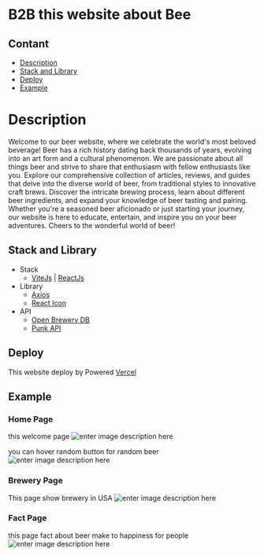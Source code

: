 # B2B this website about Bee
## Contant
 - [Description](#description)
 - [Stack and Library](#stack-and-library)
 - [Deploy](#deploy)
 - [Example](#example)
 # Description
 <p>Welcome to our beer website, where we celebrate the world's most beloved beverage! Beer has a rich history dating back thousands of years, evolving into an art form and a cultural phenomenon. We are passionate about all things beer and strive to share that enthusiasm with fellow enthusiasts like you. Explore our comprehensive collection of articles, reviews, and guides that delve into the diverse world of beer, from traditional styles to innovative craft brews. Discover the intricate brewing process, learn about different beer ingredients, and expand your knowledge of beer tasting and pairing. Whether you're a seasoned beer aficionado or just starting your journey, our website is here to educate, entertain, and inspire you on your beer adventures. Cheers to the wonderful world of beer!</p>

## Stack and Library
 - Stack
	 - [ViteJs](https://vitejs.dev/) | [ReactJs](https://react.dev/)
 - Library
	 - [Axios](https://axios-http.com/docs/intro)
	 - [React Icon](https://react-icons.github.io/react-icons/)
 - API
	 - [Open  Brewery DB](https://www.openbrewerydb.org)
	 - [Punk API](https://punkapi.com/)
## Deploy
This website deploy by Powered [Vercel](https://vercel.com/) 
## Example

### Home Page
this welcome page
![enter image description here](https://media.discordapp.net/attachments/990611337635823646/1111978039694340106/image.png?width=1177&height=662)

you can hover random button for random beer
![enter image description here](https://media.discordapp.net/attachments/990611337635823646/1111978843331379261/image.png?width=1177&height=662)
### Brewery Page
This page show brewery in USA
![enter image description here](https://media.discordapp.net/attachments/990611337635823646/1111979256776511489/image.png?width=1177&height=662)

### Fact Page
this page fact about beer make to happiness for people 
![enter image description here](https://media.discordapp.net/attachments/990611337635823646/1111979678887071784/image.png?width=1177&height=662)
